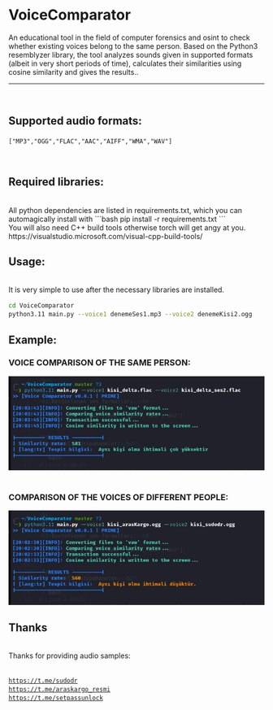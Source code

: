 # VoiceComparator

<p>An educational tool in the field of computer forensics and osint to check whether existing voices belong to the same person. Based on the Python3 resemblyzer library, the tool analyzes sounds given in supported formats (albeit in very short periods of time), calculates their similarities using cosine similarity and gives the results..
<br>
<hr>
<br>
<h2>Supported audio formats:</h2>

`["MP3","OGG","FLAC","AAC","AIFF","WMA","WAV"]`


<br>
<h2>Required libraries:</h2> 
<br>
All python dependencies are listed in requirements.txt, which you can automagically install with
```bash
pip install -r requirements.txt
```
<br>
You will also need C++ build tools otherwise torch will get angy at you.
https://visualstudio.microsoft.com/visual-cpp-build-tools/ 

<br>
<h2>Usage:</h2>
<br>
It is very simple to use after the necessary libraries are installed.

```bash
cd VoiceComparator
python3.11 main.py --voice1 denemeSes1.mp3 --voice2 denemeKisi2.ogg

```

<h2>Example:</h2>

### VOICE COMPARISON OF THE SAME PERSON:
<img src="img/ayni.png">


<br>
<br>

### COMPARISON OF THE VOICES OF DIFFERENT PEOPLE:
<img src="img/farkli.png">



<h2>Thanks </h2>
<br>
    Thanks for providing audio samples:<br>
<br>

<a href="https://t.me/sudodr"> `https://t.me/sudodr` </a><br>
<a href="https://t.me/araskargo_resmi"> `https://t.me/araskargo_resmi` </a> <br>
<a href="https://t.me/araskargo_resmi"> `https://t.me/setpassunlock`</a> <br>
</p>
